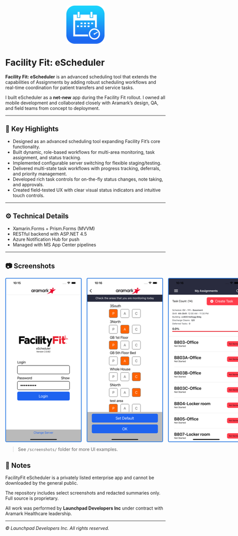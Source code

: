 <p align="center">
  <img src="./screenshots/app-icon.png" alt="App Icon" width="120" />
</p>

# Facility Fit: eScheduler

**Facility Fit: eScheduler** is an advanced scheduling tool that extends the capabilities of Assignments by adding robust scheduling workflows and real-time coordination for patient transfers and service tasks.

I built eScheduler as a **net-new** app during the Facility Fit rollout. I owned all mobile development and collaborated closely with Aramark’s design, QA, and field teams from concept to deployment.

---

## 📌 **Key Highlights**
- Designed as an advanced scheduling tool expanding Facility Fit’s core functionality.
- Built dynamic, role-based workflows for multi-area monitoring, task assignment, and status tracking.
- Implemented configurable server switching for flexible staging/testing.
- Delivered multi-state task workflows with progress tracking, deferrals, and priority management.
- Developed rich task controls for on-the-fly status changes, note taking, and approvals.
- Created field-tested UX with clear visual status indicators and intuitive touch controls.

---

## ⚙️ **Technical Details**
- Xamarin.Forms + Prism.Forms (MVVM)
- RESTful backend with ASP.NET 4.5
- Azure Notification Hub for push
- Managed with MS App Center pipelines

---

## 📷 **Screenshots**

<div style="display: flex; gap: 1rem;">
  <img src="./screenshots/schedules-01.png" alt="Login screen" style="border: 2px solid #2A7AE2; border-radius: 4px;">
  <img src="./screenshots/schedules-05.png" alt="Context menu" style="border: 2px solid #2A7AE2; border-radius: 4px;">
  <img src="./screenshots/schedules-07.png" alt="Barcode scanner" style="border: 2px solid #2A7AE2; border-radius: 4px;">
</div>

> See `/screenshots/` folder for more UI examples.

## 🔐 Notes


FacilityFit eScheduler is a privately listed enterprise app and cannot be downloaded by the general public.

The repository includes select screenshots and redacted summaries only. Full source is proprietary.

All work was performed by **Launchpad Developers Inc** under contract with Aramark Healthcare leadership.

---

_© Launchpad Developers Inc. All rights reserved._
